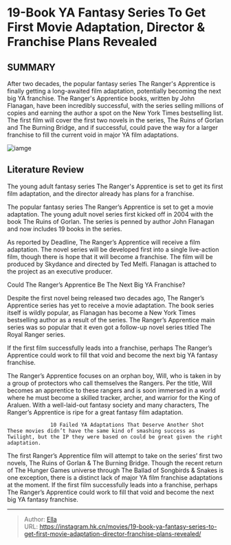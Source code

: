 # 19-Book YA Fantasy Series To Get First Movie Adaptation, Director &amp; Franchise Plans Revealed


## SUMMARY 



  After two decades, the popular fantasy series The Ranger&#39;s Apprentice is finally getting a long-awaited film adaptation, potentially becoming the next big YA franchise.   The Ranger&#39;s Apprentice books, written by John Flanagan, have been incredibly successful, with the series selling millions of copies and earning the author a spot on the New York Times bestselling list.   The first film will cover the first two novels in the series, The Ruins of Gorlan and The Burning Bridge, and if successful, could pave the way for a larger franchise to fill the current void in major YA film adaptations.  

![iamge](https://static1.srcdn.com/wordpress/wp-content/uploads/2023/09/ranger-s-apprentice-book-cover.jpg)

## Literature Review

The young adult fantasy series The Ranger&#39;s Apprentice is set to get its first film adaptation, and the director already has plans for a franchise.




The popular fantasy series The Ranger’s Apprentice is set to get a movie adaptation. The young adult novel series first kicked off in 2004 with the book The Ruins of Gorlan. The series is penned by author John Flanagan and now includes 19 books in the series.




As reported by Deadline, The Ranger’s Apprentice will receive a film adaptation. The novel series will be developed first into a single live-action film, though there is hope that it will become a franchise. The film will be produced by Skydance and directed by Ted Melfi. Flanagan is attached to the project as an executive producer.


 Could The Ranger’s Apprentice Be The Next Big YA Franchise? 
          

Despite the first novel being released two decades ago, The Ranger’s Apprentice series has yet to receive a movie adaptation. The book series itself is wildly popular, as Flanagan has become a New York Times bestselling author as a result of the series. The Ranger’s Apprentice main series was so popular that it even got a follow-up novel series titled The Royal Ranger series.



If the first film successfully leads into a franchise, perhaps The Ranger’s Apprentice could work to fill that void and become the next big YA fantasy franchise.







The Ranger’s Apprentice focuses on an orphan boy, Will, who is taken in by a group of protectors who call themselves the Rangers. Per the title, Will becomes an apprentice to these rangers and is soon immersed in a world where he must become a skilled tracker, archer, and warrior for the King of Araluen. With a well-laid-out fantasy society and many characters, The Ranger’s Apprentice is ripe for a great fantasy film adaptation.

                  10 Failed YA Adaptations That Deserve Another Shot   These movies didn’t have the same kind of smashing success as Twilight, but the IP they were based on could be great given the right adaptation.   

The first Ranger’s Apprentice film will attempt to take on the series’ first two novels, The Ruins of Gorlan &amp; The Burning Bridge. Though the recent return of The Hunger Games universe through The Ballad of Songbirds &amp; Snakes is one exception, there is a distinct lack of major YA film franchise adaptations at the moment. If the first film successfully leads into a franchise, perhaps The Ranger’s Apprentice could work to fill that void and become the next big YA fantasy franchise.






---

> Author: [Ella](https://instagram.hk.cn/)  
> URL: https://instagram.hk.cn/movies/19-book-ya-fantasy-series-to-get-first-movie-adaptation-director-franchise-plans-revealed/  

